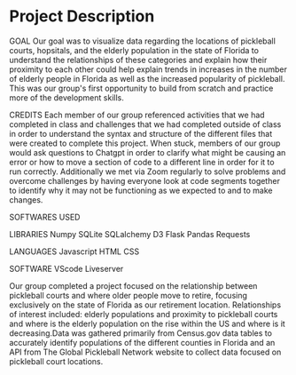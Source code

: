 # Project Description
GOAL
Our goal was to visualize data regarding the locations of pickleball courts, hopsitals, and the elderly population in the state of Florida to understand the relationships of these categories and explain how their proximity to each other could help explain trends in increases in the number of elderly people in Florida as well as the increased popularity of pickleball. This was our group's first opportunity to build from scratch and practice more of the development skills. 

CREDITS 
Each member of our group referenced activities that we had completed in class and challenges that we had completed outside of class in order to understand the syntax and structure of the different files that were created to complete this project. When stuck, members of our group would ask questions to Chatgpt in order to clarify what might be causing an error or how to move a section of code to a different line in order for it to run correctly. Additionally we met via Zoom regularly to solve problems and overcome challenges by having everyone look at code segments together to identify why it may not be functioning as we expected to and to make changes. 

SOFTWARES USED 

LIBRARIES 
Numpy
SQLite
SQLalchemy
D3
Flask
Pandas
Requests

LANGUAGES 
Javascript
HTML
CSS

SOFTWARE
VScode
Liveserver




Our group completed a project focused on the relationship between pickleball courts and where older people move to retire, focusing exclusively on the state of Florida as our retirement location. Relationships of interest included:  elderly populations and proximity to pickleball courts and where is the elderly population on the rise within the US and where is it decreasing.Data was gathered primarily from Census.gov data tables  to accurately identify populations of the different counties in Florida and an API from The Global Pickleball Network website to collect data focused on pickleball court locations.  
